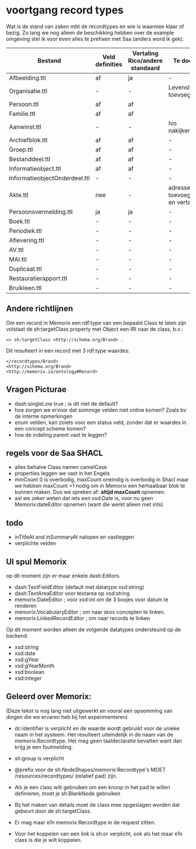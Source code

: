 # voortgang record types

Wat is de stand van zaken mbt de recordtypes en wie is waarmee klaar of bezig.
Zo lang we nog alleen de beschikking hebben over de example omgeving stel ik voor even alles te prefixen met Saa (anders word ik gek).

| Bestand | Veld definities | Vertaling Rico/andere standaard | Te doen | Klaar voor Picturae
| ------- | --------------- | -------------- | ------- | --------
| Afbeelding.ttl  | af | ja | - | ja
| Organisatie.ttl  | - | - | Levensloop toevoegen? | ja
| Persoon.ttl  |  af | af | | ja
| Familie.ttl  |  af | af | | ja
| Aanwinst.ttl     | - | - | Ivo nakijken
| Archiefblok.ttl | af| af | - | ja
| Groep.ttl     | af | af | - | ja
| Bestanddeel.ttl     | af | af | - | ja
| Informatieobject.ttl     | af | af | - | -
| InformatieobjectOnderdeel.ttl     | - | - | -
| Akte.ttl     | nee | - | adressen toevoegen, en vertalen
| Persoonsvermelding.ttl     | ja | ja | -
| Boek.ttl     | - | - | -
| Periodiek.ttl     | - | - | -
| Aflevering.ttl     | - | - | -
| AV.ttl     | - | - | -
| MAI.ttl     | - | - | -
| Duplicaat.ttl     | - | - | -
| Restauratierapport.ttl     | - | - | -
| Bruikleen.ttl     | - | - | -


## Andere richtlijnen
Om een record in Memorix een rdf:type van een bepaald Class te laten zijn volstaat de sh:targetClass property met Object een IRI naar de class, b.v.:

    <> sh:targetClass <http://schema.org/Brand> .

Dit resulteert in een record met 3 rdf:type waardes:
    
    </recordtypes/Brand>
    <http://schema.org/Brand>
    <http://memorix.io/ontology#Record>


## Vragen Picturae
* dash:singleLine  true ; is dit niet de default?
* hoe zorgen we ervoor dat sommige velden niet online komen? Zoals bv de interne opmerkingen
* enum velden, kan zoiets voor een status veld, zonder dat er waardes in een concept scheme komen?
* hoe de indeling parent vast te leggen?

## regels voor de Saa SHACL
* alles behalve Class namen camelCase
* properties leggen we vast in het Engels
* minCount 0 is overbodig, maxCount oneindig is overbodig in Shacl maar we hebben maxCount >1 nodig om in Memorix een herhaalbaar blok te kunnen maken. Dus we spreken af: **altijd maxCount** opnemen.
* asl we zeker weten dat iets een xsd:Date is, voor nu geen Memorix:dateEditor opnemen (want die werkt alleen met ints)

## todo
* inTitleAt and inSummaryAt nalopen en vastleggen
* verplichte velden

## UI spul Memorix

op dit moment zijn er maar enkele dash:Editors.
* dash:TextFieldEditor (default met datatype xsd:string)
* dash:TextAreaEditor voor textarea op xsd:string
* memorix:DateEditor ; voor xsd:int om de 3 boxjes voor datum te renderen
* memorix:VocabularyEditor ; om naar skos concepten te linken.
* memorix:LinkedRecordEditor ; om naar records te linken

Op dit moment worden alleen de volgende datatypes ondersteund op de backend.
* xsd:string
* xsd:date
* xsd:gYear
* xsd:gYearMonth
* xsd:boolean
* xsd:integer

## Geleerd over Memorix:
(Deze tekst is nog lang niet uitgewerkt en vooral een opsomming van dingen die we ervaren heb bij het experimenteren)

* dc:identifier is verplicht en de waarde wordt gebruikt voor de unieke naam in het systeem. Het resulteert uiteindelijk in de naam van de memorix:Recordtype. Het mag geen taaldeclaratie bevatten want dan krijg je een foutmelding.

* sh:group is verplicht

* @prefix voor de sh:NodeShapes/memorix:Recordtype's MOET /resources/recordtypes/ (relatief pad) zijn.

* Als je een class wilt gebruiken om een knoop in het pad te willen definieren, moet je sh:BlankNode gebruiken

* Bij het maken van details moet de class mee opgeslagen worden dat gebeurt door de sh:targetClass. 

* Er mag maar e1n memorix:Recordtype in de request zitten. 

* Voor het koppelen van een link is sh:or verplicht, ook als het maar e1n class is die je wilt koppelen.
